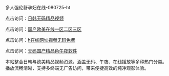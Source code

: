 多人强伦姧孕妇在线-080725-ht

点击访问：<a href="https://gda-c7m.pages.dev/">日韩无码精品视频</a>

点击访问：<a href="https://tfda.pages.dev/">国产欧美在线一区二区三区</a>

点击访问：<a href="https://bsdf-5f5.pages.dev/">h在线网址视频无码免费</a>

点击访问：<a href="https://cfad.pages.dev/">无码国产精品色午夜软件</a>

本站整合日韩与欧美精品视频资源，涵盖无码、午夜、在线播放等多种热门分类。播放流畅清晰，支持多终端无广告访问，带来便捷高效的纯净观影体验。

<span style="display:none;">[Canonical link](）</span>
